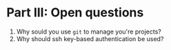 # Part III: Open questions

1. Why sould you use `git` to manage you're projects?
2. Why should ssh key-based authentication be used?
